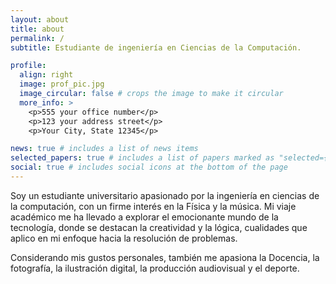 ```yaml
---
layout: about
title: about
permalink: /
subtitle: Estudiante de ingeniería en Ciencias de la Computación.  

profile:
  align: right
  image: prof_pic.jpg
  image_circular: false # crops the image to make it circular
  more_info: >
    <p>555 your office number</p>
    <p>123 your address street</p>
    <p>Your City, State 12345</p>

news: true # includes a list of news items
selected_papers: true # includes a list of papers marked as "selected={true}"
social: true # includes social icons at the bottom of the page
---
```


Soy un estudiante universitario apasionado por la ingeniería en ciencias de la computación, con un firme interés en la Física y la música. Mi viaje académico me ha llevado a explorar el emocionante mundo de la tecnología, donde se destacan la creatividad y la lógica, cualidades que aplico en mi enfoque hacia la resolución de problemas.

Considerando mis gustos personales, también me apasiona la Docencia, la fotografía, la ilustración digital, la producción audiovisual y el deporte.